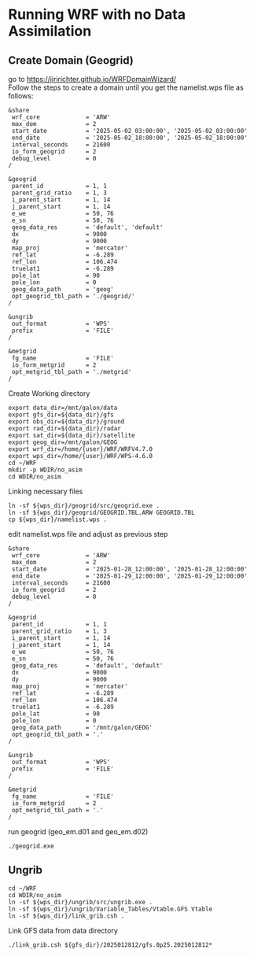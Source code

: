 # Running WRF with no Data Assimilation
## Create Domain (Geogrid)
go to https://jiririchter.github.io/WRFDomainWizard/ \
Follow the steps to create a domain until you get the namelist.wps file as follows:
```console
&share
 wrf_core             = 'ARW'
 max_dom              = 2
 start_date           = '2025-05-02_03:00:00', '2025-05-02_03:00:00'
 end_date             = '2025-05-02_18:00:00', '2025-05-02_18:00:00'
 interval_seconds     = 21600
 io_form_geogrid      = 2
 debug_level          = 0
/

&geogrid
 parent_id            = 1, 1
 parent_grid_ratio    = 1, 3
 i_parent_start       = 1, 14
 j_parent_start       = 1, 14
 e_we                 = 50, 76
 e_sn                 = 50, 76
 geog_data_res        = 'default', 'default'
 dx                   = 9000
 dy                   = 9000
 map_proj             = 'mercator'
 ref_lat              = -6.289
 ref_lon              = 106.474
 truelat1             = -6.289
 pole_lat             = 90
 pole_lon             = 0
 geog_data_path       = 'geog'
 opt_geogrid_tbl_path = './geogrid/'
/

&ungrib
 out_format           = 'WPS'
 prefix               = 'FILE'
/

&metgrid
 fg_name              = 'FILE'
 io_form_metgrid      = 2
 opt_metgrid_tbl_path = './metgrid'
/
```
Create Working directory
```console
export data_dir=/mnt/galon/data
export gfs_dir=${data_dir}/gfs
export obs_dir=${data_dir}/ground
export rad_dir=${data_dir}/radar
export sat_dir=${data_dir}/satellite
export geog_dir=/mnt/galon/GEOG
export wrf_dir=/home/{user}/WRF/WRFV4.7.0
export wps_dir=/home/{user}/WRF/WPS-4.6.0
cd ~/WRF
mkdir -p WDIR/no_asim
cd WDIR/no_asim
```
Linking necessary files
```console
ln -sf ${wps_dir}/geogrid/src/geogrid.exe .
ln -sf ${wps_dir}/geogrid/GEOGRID.TBL.ARW GEOGRID.TBL
cp ${wps_dir}/namelist.wps .
```
edit namelist.wps file and adjust as previous step
```console
&share
 wrf_core             = 'ARW'
 max_dom              = 2
 start_date           = '2025-01-28_12:00:00', '2025-01-28_12:00:00'
 end_date             = '2025-01-29_12:00:00', '2025-01-29_12:00:00'
 interval_seconds     = 21600
 io_form_geogrid      = 2
 debug_level          = 0
/

&geogrid
 parent_id            = 1, 1
 parent_grid_ratio    = 1, 3
 i_parent_start       = 1, 14
 j_parent_start       = 1, 14
 e_we                 = 50, 76
 e_sn                 = 50, 76
 geog_data_res        = 'default', 'default'
 dx                   = 9000
 dy                   = 9000
 map_proj             = 'mercator'
 ref_lat              = -6.289
 ref_lon              = 106.474
 truelat1             = -6.289
 pole_lat             = 90
 pole_lon             = 0
 geog_data_path       = '/mnt/galon/GEOG'
 opt_geogrid_tbl_path = '.'
/

&ungrib
 out_format           = 'WPS'
 prefix               = 'FILE'
/

&metgrid
 fg_name              = 'FILE'
 io_form_metgrid      = 2
 opt_metgrid_tbl_path = '.'
/
```
run geogrid (geo_em.d01 and geo_em.d02)
```console
./geogrid.exe
```
## Ungrib
```console
cd ~/WRF
cd WDIR/no_asim
ln -sf ${wps_dir}/ungrib/src/ungrib.exe .
ln -sf ${wps_dir}/ungrib/Variable_Tables/Vtable.GFS Vtable
ln -sf ${wps_dir}/link_grib.csh .
```
Link GFS data from data directory
```console
./link_grib.csh ${gfs_dir}/2025012812/gfs.0p25.2025012812*
```
